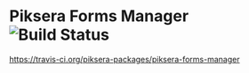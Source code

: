 # Piksera Forms Manager ![Build Status](https://api.travis-ci.org/piksera-packages/piksera-forms-manager.svg?branch=master)
https://travis-ci.org/piksera-packages/piksera-forms-manager
